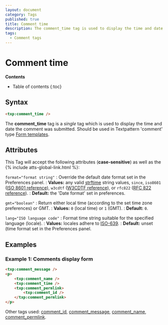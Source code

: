 ```yaml
---
layout: document
category: Tags
published: true
title: Comment time
description: The comment_time tag is used to display the time and date the comment was submitted.
tags:
  - Comment tags
---
```


# Comment time

**Contents**

* Table of contents
{:toc}

## Syntax

~~~ html
<txp:comment_time />
~~~

The **comment_time** tag is a *single* tag which is used to display the time and date the comment was submitted. Should be used in Textpattern 'comment' type [Form templates](/themes/form-templates-explained).

## Attributes

This Tag will accept the following attributes (**case-sensitive**) as well as the {% include atts-global-link.html %}:

`format="format string"`
: Override the default date format set in the Preferences panel.
: **Values:** any valid [strftime](https://secure.php.net/strftime) string values, `since`, `iso8601` ([ISO 8601 reference](https://en.wikipedia.org/wiki/ISO_8601)), `w3cdtf` ([W3CDTF reference](https://www.w3.org/TR/NOTE-datetime)), or `rfc822` ([RFC 822 reference](https://www.w3.org/Protocols/rfc822/#z28)).
: **Default:** the 'Date format' set in preferences.

`gmt="boolean"`
: Return either local time (according to the set time zone preferences) or GMT.
: **Values:** `0` (local time) or `1` (GMT).
: **Default:** `0`.

`lang="ISO language code"`
: Format time string suitable for the specified language (locale).
: **Values:** locales adhere to [ISO-639](https://en.wikipedia.org/wiki/ISO_639-2).
: **Default:** unset (time format set in the Preferences panel.

## Examples

### Example 1: Comments display form

~~~ html
<txp:comment_message />
<p>
    <txp:comment_name />
    <txp:comment_time />
    <txp:comment_permlink>
        <txp:comment_id />
    </txp:comment_permlink>
</p>
~~~

Other tags used: [comment_id](/tags/comment_id), [comment_message](/tags/comment_message), [comment_name](/tags/comment_name), [comment_permlink](/tags/comment_permlink).
